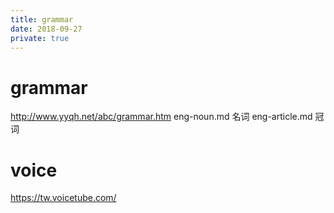 ```yaml
---
title: grammar
date: 2018-09-27
private: true
---
```

# grammar
http://www.yyqh.net/abc/grammar.htm
eng-noun.md 名词
eng-article.md 冠词

# voice
https://tw.voicetube.com/